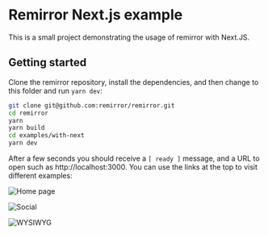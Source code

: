 # Remirror Next.js example

This is a small project demonstrating the usage of remirror with Next.JS.

## Getting started

Clone the remirror repository, install the dependencies, and then change to this folder and run `yarn dev`:

```bash
git clone git@github.com:remirror/remirror.git
cd remirror
yarn
yarn build
cd examples/with-next
yarn dev
```

After a few seconds you should receive a `[ ready ]` message, and a URL to open such as http://localhost:3000.
You can use the links at the top to visit different examples:

![Home page](screenshots/home.png)

![Social](screenshots/social.png)

![WYSIWYG](screenshots/wysiwyg.png)
